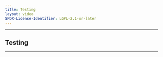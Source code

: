 ```yaml
---
title: Testing
layout: video
SPDX-License-Identifier: LGPL-2.1-or-later
---
```


---

##  Testing

<div class="container">
  <video-js id="my-video" class="vjs-fluid vjs-layout-medium" controls preload="auto" poster="https://xx58j-my.sharepoint.com/:i:/g/personal/akunanime_xx58j_onmicrosoft_com/EfWcvJBJCipGpsIBhMM4_jMBzVNTJbChC_90yjNKhr0Ahw?download=1">
    <source src="https://drive.ayam.eu.org:6969/aHR0cHM6Ly9lZGdlMTUtbnJ0LmxpdmUubW1jZG4uY29tL2xpdmUtaGxzL2FtbHN0OmVteWlpLXNkLTE2NjBjMDAyOTFhYjIwY2RlYjlmOGFjZDUzMTE5MDE4NjUyZWY3NzkzYzlkNWFhMjliMzQ2NzE4OTM4MmM1MmJfdHJuc19oMjY0L2NodW5rbGlzdF93NzgzNDc0NTk4X2I1MTI4MDAwX3Q2NFJsQlRPak13TGpBPS5tM3U4.m3u8" type="application/x-mpegurl"/>
  </video-js>
</div>

---
